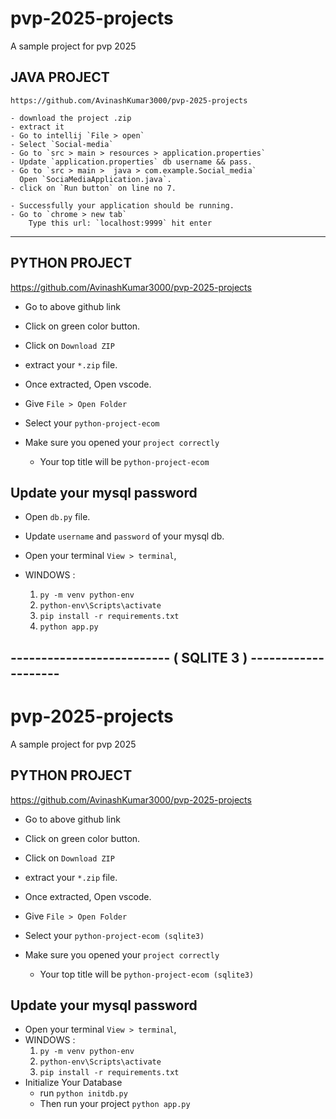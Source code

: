 # pvp-2025-projects

A sample project for pvp 2025

## JAVA PROJECT

    https://github.com/AvinashKumar3000/pvp-2025-projects

    - download the project .zip
    - extract it
    - Go to intellij `File > open`
    - Select `Social-media`
    - Go to `src > main > resources > application.properties`
    - Update `application.properties` db username && pass.
    - Go to `src > main >  java > com.example.Social_media`
      Open `SociaMediaApplication.java`.
    - click on `Run button` on line no 7.

    - Successfully your application should be running.
    - Go to `chrome > new tab`
        Type this url: `localhost:9999` hit enter

---

## PYTHON PROJECT

https://github.com/AvinashKumar3000/pvp-2025-projects

- Go to above github link
- Click on green color button.
- Click on `Download ZIP`
- extract your `*.zip` file.

- Once extracted, Open vscode.
- Give `File > Open Folder`
- Select your `python-project-ecom`

- Make sure you opened your `project correctly`
  - Your top title will be `python-project-ecom`

## Update your mysql password

- Open `db.py` file.
- Update `username` and `password` of your mysql db.

- Open your terminal `View > terminal`,
- WINDOWS :
  1. `py -m venv python-env`
  2. `python-env\Scripts\activate`
  3. `pip install -r requirements.txt`
  4. `python app.py`

## -------------------------- ( SQLITE 3 ) --------------------

# pvp-2025-projects

A sample project for pvp 2025

## PYTHON PROJECT

https://github.com/AvinashKumar3000/pvp-2025-projects

- Go to above github link
- Click on green color button.
- Click on `Download ZIP`
- extract your `*.zip` file.

- Once extracted, Open vscode.
- Give `File > Open Folder`
- Select your `python-project-ecom (sqlite3)`

- Make sure you opened your `project correctly`
  - Your top title will be `python-project-ecom (sqlite3)`

## Update your mysql password

- Open your terminal `View > terminal`,
- WINDOWS :
  1. `py -m venv python-env`
  2. `python-env\Scripts\activate`
  3. `pip install -r requirements.txt`
- Initialize Your Database
  - run `python initdb.py`
  - Then run your project `python app.py`

